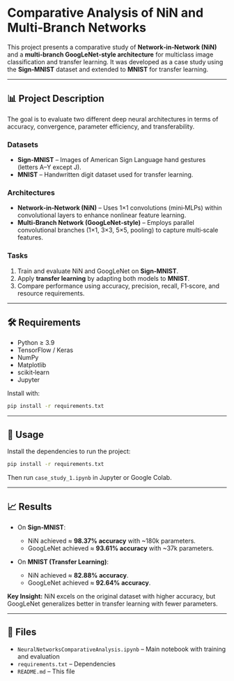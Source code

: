 # Comparative Analysis of NiN and Multi‑Branch Networks

This project presents a comparative study of **Network‑in‑Network (NiN)** and a **multi‑branch GoogLeNet‑style architecture** for multiclass image classification and transfer learning. It was developed as a case study using the **Sign‑MNIST** dataset and extended to **MNIST** for transfer learning.

---

## 📊 Project Description

The goal is to evaluate two different deep neural architectures in terms of accuracy, convergence, parameter efficiency, and transferability.

### Datasets

* **Sign‑MNIST** – Images of American Sign Language hand gestures (letters A–Y except J).
* **MNIST** – Handwritten digit dataset used for transfer learning.

### Architectures

* **Network‑in‑Network (NiN)** – Uses 1×1 convolutions (mini‑MLPs) within convolutional layers to enhance nonlinear feature learning.
* **Multi‑Branch Network (GoogLeNet‑style)** – Employs parallel convolutional branches (1×1, 3×3, 5×5, pooling) to capture multi‑scale features.

### Tasks

1. Train and evaluate NiN and GoogLeNet on **Sign‑MNIST**.
2. Apply **transfer learning** by adapting both models to **MNIST**.
3. Compare performance using accuracy, precision, recall, F1‑score, and resource requirements.

---

## 🛠️ Requirements

* Python ≥ 3.9
* TensorFlow / Keras
* NumPy
* Matplotlib
* scikit‑learn
* Jupyter

Install with:

```bash
pip install -r requirements.txt
```

---

## 🚀 Usage

Install the dependencies to run the project:

```bash
pip install -r requirements.txt
```

Then run `case_study_1.ipynb` in Jupyter or Google Colab.

---

## 📈 Results

* On **Sign‑MNIST**:

  * NiN achieved ≈ **98.37% accuracy** with \~180k parameters.
  * GoogLeNet achieved ≈ **93.61% accuracy** with \~37k parameters.
* On **MNIST (Transfer Learning)**:

  * NiN achieved ≈ **82.88% accuracy**.
  * GoogLeNet achieved ≈ **92.64% accuracy**.

**Key Insight:** NiN excels on the original dataset with higher accuracy, but GoogLeNet generalizes better in transfer learning with fewer parameters.

---

## 📂 Files

* `NeuralNetworksComparativeAnalysis.ipynb` – Main notebook with training and evaluation
* `requirements.txt` – Dependencies
* `README.md` – This file

